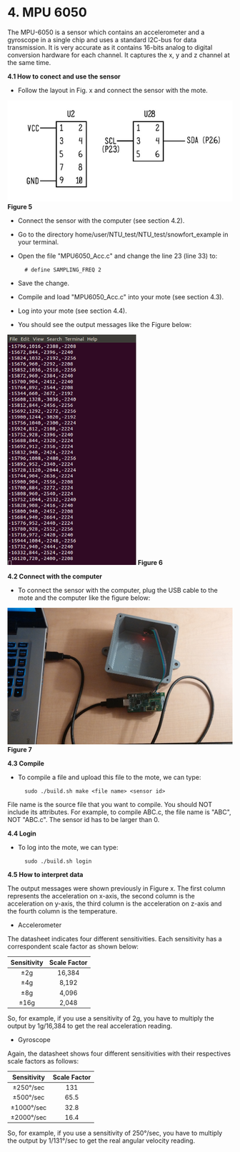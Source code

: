 # **4. MPU 6050**
The MPU-6050 is a sensor which contains an accelerometer and a gyroscope in a single chip and uses a standard I2C-bus for data transmission. It is very accurate as it contains 16-bits analog to digital conversion hardware for each channel. It captures the x, y and z channel at the same time.

**4.1 How to conect and use the sensor**

* Follow the layout in Fig. x and connect the sensor with the mote.

![Test Image](https://raw.githubusercontent.com/VeronicaYamee/GitHub/master/images/layout.jpg)
**Figure 5**

* Connect the sensor with the computer (see section 4.2).
* Go to the directory home/user/NTU_test/NTU_test/snowfort_example in your terminal.
* Open the file "MPU6050_Acc.c" and change the line 23 (line 33) to: 

		# define SAMPLING_FREQ 2
* Save the change.
* Compile and load "MPU6050_Acc.c" into your mote (see section 4.3).
* Log into your mote (see section 4.4).
* You should see the output messages like the Figure below: 

![Test Image](https://raw.githubusercontent.com/VeronicaYamee/GitHub/master/images/outputmpu6050.png)
**Figure 6**

**4.2 Connect with the computer**

* To connect the sensor with the computer, plug the USB cable to the mote and the computer like the figure below: 

![Test Image](https://raw.githubusercontent.com/VeronicaYamee/GitHub/master/images/20150720_033713%20(2).jpg)
**Figure 7**

**4.3 Compile**

* To compile a file and upload this file to the mote, we can type:

		sudo ./build.sh make <file name> <sensor id>

File name is the source file that you want to compile. You should NOT include its attributes. For example, to compile ABC.c, the file name is "ABC", NOT "ABC.c". The sensor id has to be larger than 0.

**4.4 Login**

* To log into the mote, we can type:

		sudo ./build.sh login

**4.5 How to interpret data** 

The output messages were shown previously in Figure x. The first column represents the acceleration on x-axis, the second column is the acceleration on y-axis, the third column is the acceleration on z-axis and the fourth column is the temperature.

* Accelerometer

The datasheet indicates four different sensitivities. Each sensitivity has a correspondent scale factor as shown below:
  
|  Sensitivity  | Scale Factor |
|:-------------:|:------------:|
|      ±2g      |     16,384   |
|      ±4g      |     8,192    |
|      ±8g      |     4,096    |
|      ±16g     |     2,048    |

So, for example, if you use a sensitivity of 2g, you have to multiply the output by 1g/16,384 to get the real acceleration reading. 		

* Gyroscope

Again, the datasheet shows four different sensitivities with their respectives scale factors as follows:

|    Sensitivity    | Scale Factor |
|:-----------------:|:------------:|
|     ±250°/sec     |     131      |
|     ±500°/sec     |     65.5     |
|     ±1000°/sec    |     32.8     |
|     ±2000°/sec    |     16.4     |

So, for example, if you use a sensitivity of 250°/sec, you have to multiply the output by 1/131°/sec to get the real angular velocity reading.
